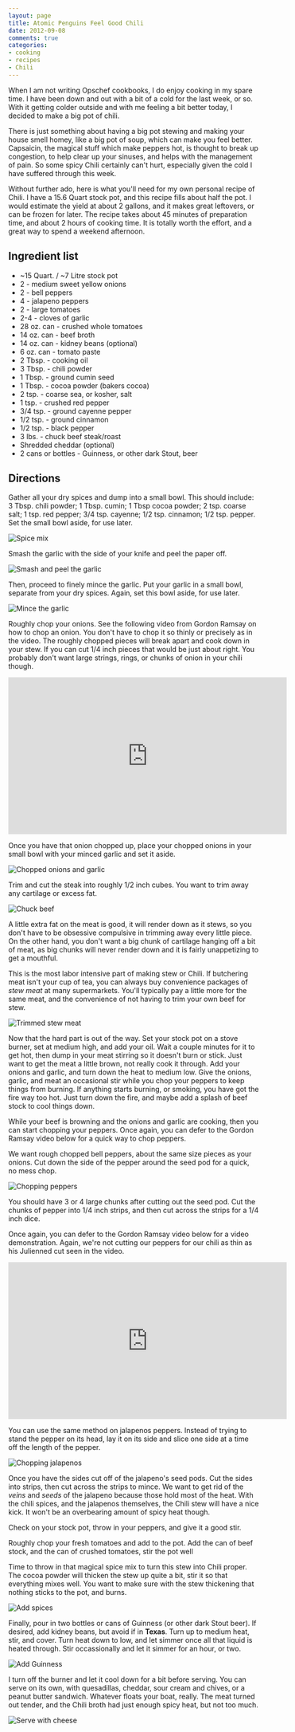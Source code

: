```yaml
---
layout: page
title: Atomic Penguins Feel Good Chili 
date: 2012-09-08
comments: true
categories:
- cooking 
- recipes 
- Chili
---
```


When I am not writing Opschef cookbooks, I do enjoy cooking in my spare time.  I have been down and out with a bit of a cold for the last week, or so.  With it getting colder outside and with me feeling a bit better today, I decided to make a big pot of chili.

There is just something about having a big pot stewing and making your house smell homey, like a big pot of soup, which can make you feel better.  Capsaicin, the magical stuff which make peppers hot, is thought to break up congestion, to help clear up your sinuses, and helps with the management of pain.  So some spicy Chili certainly can't hurt, especially given the cold I have suffered through this week.

<!-- more -->

Without further ado, here is what you'll need for my own personal recipe of Chili.  I have a 15.6 Quart stock pot, and this recipe fills about half the pot.  I would estimate the yield at about 2 gallons, and it makes great leftovers, or can be frozen for later.  The recipe takes about 45 minutes of preparation time, and about 2 hours of cooking time.  It is totally worth the effort, and a great way to spend a weekend afternoon.

## Ingredient list

* ~15 Quart. / ~7 Litre stock pot
* 2 - medium sweet yellow onions
* 2 - bell peppers
* 4 - jalapeno peppers
* 2 - large tomatoes
* 2-4 - cloves of garlic
* 28 oz. can - crushed whole tomatoes
* 14 oz. can - beef broth
* 14 oz. can - kidney beans (optional)
* 6 oz. can - tomato paste
* 2 Tbsp. - cooking oil
* 3 Tbsp. - chili powder
* 1 Tbsp. - ground cumin seed
* 1 Tbsp. - cocoa powder (bakers cocoa)
* 2 tsp. - coarse sea, or kosher, salt
* 1 tsp. - crushed red pepper
* 3/4 tsp. - ground cayenne pepper
* 1/2 tsp. - ground cinnamon
* 1/2 tsp. - black pepper
* 3 lbs. - chuck beef steak/roast
* Shredded cheddar (optional)
* 2 cans or bottles - Guinness, or other dark Stout, beer

## Directions

Gather all your dry spices and dump into a small bowl.  This should include: 3 Tbsp. chili powder; 1 Tbsp. cumin; 1 Tbsp cocoa powder; 2 tsp. coarse salt; 1 tsp. red pepper; 3/4 tsp. cayenne; 1/2 tsp. cinnamon; 1/2 tsp. pepper.  Set the small bowl aside, for use later.

![Spice mix](/images/20120908/01spicemix.jpg "Spice mix, mise en place")

Smash the garlic with the side of your knife and peel the paper off.

![Smash and peel the garlic](/images/20120908/02choppinggarlic.jpg "Smash and peel the garlic")

Then, proceed to finely mince the garlic.  Put your garlic in a small bowl, separate from your dry spices.  Again, set this bowl aside, for use later.

![Mince the garlic](/images/20120908/03choppedgarlic.jpg "Then finely mince the garlic")

Roughly chop your onions.  See the following video from Gordon Ramsay on how to chop an onion.  You don't have to chop it so thinly or precisely as in the video.  The roughly chopped pieces will break apart and cook down in your stew.  If you can cut 1/4 inch pieces that would be just about right.  You probably don't want large strings, rings, or chunks of onion in your chili though.

<iframe width="560" height="315" src="http://www.youtube.com/embed/TwGBt3V0yvc#t=6s" frameborder="0" allowfullscreen></iframe>

Once you have that onion chopped up, place your chopped onions in your small bowl with your minced garlic and set it aside.

![Chopped onions and garlic](/images/20120908/04choppedonionsandgarlic.jpg "Chopped onions and garlic.")

Trim and cut the steak into roughly 1/2 inch cubes.  You want to trim away any cartilage or excess fat.

![Chuck beef](/images/20120908/05chucksteak.jpg "Chuck beef roast/steak")

A little extra fat on the meat is good, it will render down as it stews, so you don't have to be obsessive compulsive in trimming away every little piece.  On the other hand, you don't want a big chunk of cartilage hanging off a bit of meat, as big chunks will never render down and it is fairly unappetizing to get a mouthful.

This is the most labor intensive part of making stew or Chili.  If butchering meat isn't your cup of tea, you can always buy convenience packages of *stew meat* at many supermarkets.  You'll typically pay a little more for the same meat, and the convenience of not having to trim your own beef for stew.

![Trimmed stew meat](/images/20120908/06choppedsteak.jpg "Trimmed stew meat")

Now that the hard part is out of the way.  Set your stock pot on a stove burner, set at medium high, and add your oil.  Wait a couple minutes for it to get hot, then dump in your meat stirring so it doesn't burn or stick.  Just want to get the meat a little brown, not really cook it through.  Add your onions and garlic, and turn down the heat to medium low.  Give the onions, garlic, and meat an occasional stir while you chop your peppers to keep things from burning.  If anything starts burning, or smoking, you have got the fire way too hot.  Just turn down the fire, and maybe add a splash of beef stock to cool things down.

While your beef is browning and the onions and garlic are cooking, then you can start chopping your peppers.  Once again, you can defer to the Gordon Ramsay video below for a quick way to chop peppers.

We want rough chopped bell peppers, about the same size pieces as your onions.  Cut down the side of the pepper around the seed pod for a quick, no mess chop.

![Chopping peppers](/images/20120908/07choppingpeppers.jpg "Cut down the wall of the pepper, around the seed pod")

You should have 3 or 4 large chunks after cutting out the seed pod.  Cut the chunks of pepper into 1/4 inch strips, and then cut across the strips for a 1/4 inch dice.

Once again, you can defer to the Gordon Ramsay video below for a video demonstration.  Again, we're not cutting our peppers for our chili as thin as his Julienned cut seen in the video. 

<iframe width="560" height="315" src="http://www.youtube.com/embed/_fU1p-iGieI" frameborder="0" allowfullscreen></iframe>

You can use the same method on jalapenos peppers.  Instead of trying to stand the pepper on its head, lay it on its side and slice one side at a time off the length of the pepper.

![Chopping jalapenos](/images/20120908/09choppingjalapenos.jpg "Use the same method on jalapenos")

Once you have the sides cut off of the jalapeno's seed pods.  Cut the sides into strips, then cut across the strips to mince.  We want to get rid of the *veins* and *seeds* of the jalapeno because those hold most of the heat.  With the chili spices, and the jalapenos themselves, the Chili stew will have a nice kick.  It won't be an overbearing amount of spicy heat though.

Check on your stock pot, throw in your peppers, and give it a good stir.

Roughly chop your fresh tomatoes and add to the pot.  Add the can of beef stock, and the can of crushed tomatoes, stir the pot well

Time to throw in that magical spice mix to turn this stew into Chili proper.  The cocoa powder will thicken the stew up quite a bit, stir it so that everything mixes well.  You want to make sure with the stew thickening that nothing sticks to the pot, and burns.

![Add spices](/images/20120908/12addthespices.jpg "Add spices and stir")

Finally, pour in two bottles or cans of Guinness (or other dark Stout beer).  If desired, add kidney beans, but avoid if in **Texas**.  Turn up to medium heat, stir, and cover.  Turn heat down to low, and let simmer once all that liquid is heated through.  Stir occassionally and let it simmer for an hour, or two.

![Add Guinness](/images/20120908/13addtheguinness.jpg "Add Guinness")

I turn off the burner and let it cool down for a bit before serving.  You can serve on its own, with quesadillas, cheddar, sour cream and chives, or a peanut butter sandwich.  Whatever floats your boat, really.  The meat turned out tender, and the Chili broth had just enough spicy heat, but not too much.

![Serve with cheese](/images/20120908/15servewitchcheddar.jpg "Chili and cheddar")

